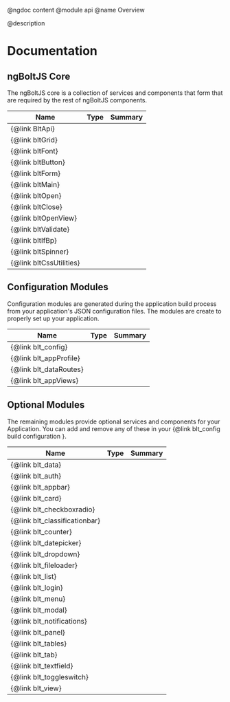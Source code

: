 @ngdoc content
@module api
@name Overview

@description

# Documentation

## ngBoltJS Core

The ngBoltJS core is a collection of services and components that form that are required by the rest of ngBoltJS components.

| Name | Type | Summary |
|------|------|---------|
| {@link BltApi} | <span class="tag-service"></span> |  |
| {@link bltGrid} | <span class="tag-directive"></span> |  |
| {@link bltFont} | <span class="tag-directive"></span> |  |
| {@link bltButton} | <span class="tag-directive"></span> |  |
| {@link bltForm} | <span class="tag-directive"></span> |  |
| {@link bltMain} | <span class="tag-directive"></span> |  |
| {@link bltOpen} | <span class="tag-directive"></span> |  |
| {@link bltClose} | <span class="tag-directive"></span> |  |
| {@link bltOpenView} | <span class="tag-directive"></span><span class="tag-deprecated"></span> |  |
| {@link bltValidate} | <span class="tag-directive"></span> |  |
| {@link bltIfBp} | <span class="tag-directive"></span> |  |
| {@link bltSpinner} | <span class="tag-directive"></span> |  |
| {@link bltCssUtilities} | <span class="tag-directive"></span> |  |

## Configuration Modules

Configuration modules are generated during the application build process from your application's JSON configuration files. The modules are create to properly set up your application.

| Name | Type | Summary |
|------|------|---------|
| {@link blt_config} |  <span class="tag-module"></span> | |
| {@link blt_appProfile} |  <span class="tag-module"></span> | |
| {@link blt_dataRoutes} |  <span class="tag-module"></span> | |
| {@link blt_appViews} |  <span class="tag-module"></span> | |

## Optional Modules

The remaining modules provide optional services and components for your Application. You can add and remove any of these in your {@link blt_config build configuration }.

| Name | Type | Summary |
|------|------|---------|
| {@link blt_data} |  <span class="tag-module"></span> | |
| {@link blt_auth} |  <span class="tag-module"></span> | |
| {@link blt_appbar} |  <span class="tag-module"></span> | |
| {@link blt_card} |  <span class="tag-module"></span> | |
| {@link blt_checkboxradio} |  <span class="tag-module"></span> | |
| {@link blt_classificationbar} |  <span class="tag-module"></span> | |
| {@link blt_counter} |  <span class="tag-module"></span> | |
| {@link blt_datepicker} |  <span class="tag-module"></span> | |
| {@link blt_dropdown} |  <span class="tag-module"></span> | |
| {@link blt_fileloader} |  <span class="tag-module"></span> | |
| {@link blt_list} |  <span class="tag-module"></span> | |
| {@link blt_login} |  <span class="tag-module"></span> | |
| {@link blt_menu} |  <span class="tag-module"></span> | |
| {@link blt_modal} |  <span class="tag-module"></span> | |
| {@link blt_notifications} |  <span class="tag-module"></span> | |
| {@link blt_panel} |  <span class="tag-module"></span> | |
| {@link blt_tables} |  <span class="tag-module"></span> | |
| {@link blt_tab} |  <span class="tag-module"></span> | |
| {@link blt_textfield} |  <span class="tag-module"></span> | |
| {@link blt_toggleswitch} |  <span class="tag-module"></span> | |
| {@link blt_view} |  <span class="tag-module"></span> | |